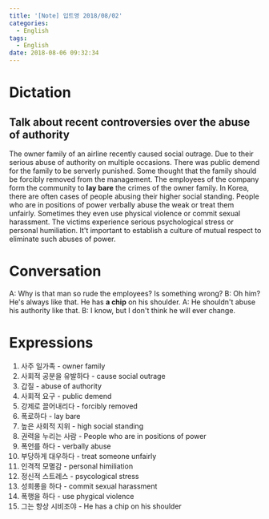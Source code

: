```yaml
---
title: '[Note] 입트영 2018/08/02'
categories:
  - English
tags:
  - English
date: 2018-08-06 09:32:34
---
```


# Dictation
## Talk about recent controversies over the abuse of authority

The owner family of an airline recently caused social outrage. Due to their serious abuse of authority on multiple occasions. There was public demend for the family to be serverly punished. Some thought that the family should be forcibly removed from the management. The employees of the company form the community to **lay bare** the crimes of the owner family. In Korea, there are often cases of people abusing their higher social standing. People who are in positions of power verbally abuse the weak or treat them unfairly. Sometimes they even use physical violence or commit sexual harassment. The victims experience serious psychological stress or personal humiliation. It't important to establish a culture of mutual respect to eliminate such abuses of power.

# Conversation
A: Why is that man so rude the employees? Is something wrong?
B: Oh him? He's always like that. He has **a chip** on his shoulder.
A: He shouldn't abuse his authority like that.
B: I know, but I don't think he will ever change.

# Expressions
1. 사주 일가족 - owner family
2. 사회적 공분을 유발하다 - cause social outrage
3. 갑질 - abuse of authority
4. 사회적 요구 - public demend 
5. 강제로 끌어내리다 - forcibly removed
6. 폭로하다 - lay bare
7. 높은 사회적 지위 - high social standing
8. 권력을 누리는 사람 - People who are in positions of power
9. 폭언를 하다 - verbally abuse
10. 부당하게 대우하다 - treat someone unfairly
11. 인격적 모멸감 - personal himiliation
12. 정신적 스트레스 - psycological stress
13. 성희롱을 하다 - commit sexual harassment
14. 폭행을 하다 - use phygical violence
15. 그는 항상 시비조야 - He has a chip on his shoulder